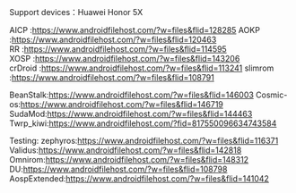 Support devices：Huawei Honor 5X

 AICP    :https://www.androidfilehost.com/?w=files&flid=128285
 AOKP    :https://www.androidfilehost.com/?w=files&flid=120463    
 RR      :https://www.androidfilehost.com/?w=files&flid=114595   
 XOSP    :https://www.androidfilehost.com/?w=files&flid=143206   
 crDroid :https://www.androidfilehost.com/?w=files&flid=113241 
 slimrom :https://www.androidfilehost.com/?w=files&flid=108791

 BeanStalk:https://www.androidfilehost.com/?w=files&flid=146003
 Cosmic-os:https://www.androidfilehost.com/?w=files&flid=146719
 SudaMod:https://www.androidfilehost.com/?w=files&flid=144463
 Twrp_kiwi:https://www.androidfilehost.com/?fid=817550096634743584

Testing:
zephyros:https://www.androidfilehost.com/?w=files&flid=116371
Validus:https://www.androidfilehost.com/?w=files&flid=142818
Omnirom:https://www.androidfilehost.com/?w=files&flid=148312
DU:https://www.androidfilehost.com/?w=files&flid=108798
AospExtended:https://www.androidfilehost.com/?w=files&flid=141042


